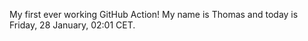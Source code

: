 My first ever working GitHub Action!
My name is Thomas and today is Friday, 28 January, 02:01 CET. 
